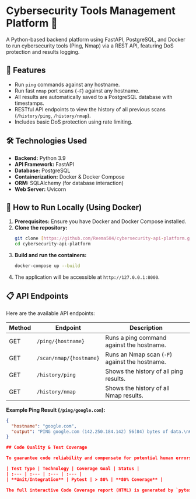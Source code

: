 # Cybersecurity Tools Management Platform 🚀

A Python-based backend platform using FastAPI, PostgreSQL, and Docker to run cybersecurity tools (Ping, Nmap) via a REST API, featuring DoS protection and results logging.

## 🌟 Features

* Run `ping` commands against any hostname.
* Run fast `nmap` port scans (`-F`) against any hostname.
* All results are automatically saved to a PostgreSQL database with timestamps.
* RESTful API endpoints to view the history of all previous scans (`/history/ping`, `/history/nmap`).
* Includes basic DoS protection using rate limiting.

## 🛠️ Technologies Used

* **Backend:** Python 3.9
* **API Framework:** FastAPI
* **Database:** PostgreSQL
* **Containerization:** Docker & Docker Compose
* **ORM:** SQLAlchemy (for database interaction)
* **Web Server:** Uvicorn

## 🔧 How to Run Locally (Using Docker)

1.  **Prerequisites:** Ensure you have Docker and Docker Compose installed.
2.  **Clone the repository:**
    ```bash
    git clone [https://github.com/Reema504/cybersecurity-api-platform.git](https://github.com/Reema504/cybersecurity-api-platform.git)
    cd cybersecurity-api-platform
    ```
3.  **Build and run the containers:**
    ```bash
    docker-compose up --build
    ```
4.  The application will be accessible at `http://127.0.0.1:8000`.

## 📋 API Endpoints

Here are the available API endpoints:

| Method | Endpoint                    | Description                               |
|--------|-----------------------------|-------------------------------------------|
| GET    | `/ping/{hostname}`          | Runs a ping command against the hostname. |
| GET    | `/scan/nmap/{hostname}`     | Runs an Nmap scan (`-F`) against the hostname.   |
| GET    | `/history/ping`             | Shows the history of all ping results.    |
| GET    | `/history/nmap`             | Shows the history of all Nmap results.    |

**Example Ping Result (`/ping/google.com`):**
```json
{
  "hostname": "google.com",
  "output": "PING google.com (142.250.184.142) 56(84) bytes of data.\n64 bytes from lhr48s23-in-f14.1e100.net (142.250.184.142): icmp_seq=1 ttl=116 time=5.69 ms\n..."
}

## Code Quality & Test Coverage

To guarantee code reliability and compensate for potential human errors, this project maintains rigorous test coverage. This is essential for ensuring code stability and maintainability in a production environment.

| Test Type | Technology | Coverage Goal | Status |
| :--- | :--- | :--- | :--- |
| **Unit/Integration** | Pytest | > 80% | **80% Coverage** |

The full interactive Code Coverage report (HTML) is generated by `pytest-cov` and is available in the `htmlcov/index.html` file after running tests with `pytest --cov`.
